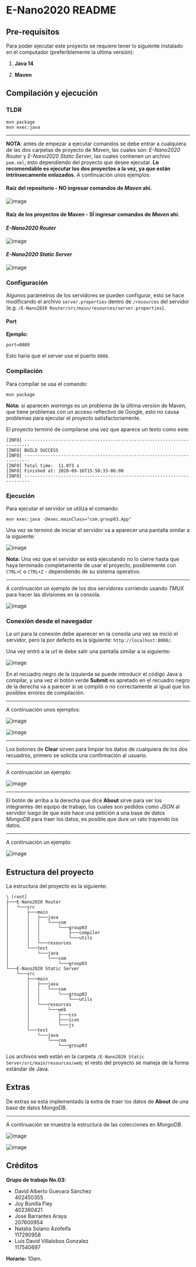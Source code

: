 # E-Nano2020 README

## Pre-requisitos

Para poder ejecutar este proyecto se requiere tener lo siguiente instalado en el computador (preferiblemente la última versión):

1. **Java 14**

2. **Maven**

## Compilación y ejecución

### TLDR

```shell
mvn package
mvn exec:java
```

---

**NOTA**: antes de empezar a ejecutar comandos se debe entrar a cualquiera de las dos carpetas de proyecto de _Maven_, las cuales son: _E-Nano2020 Router_ y _E-Nano2020 Static Server_, las cuales contienen un archivo `pom.xml`; esto dependiendo del proyecto que desee ejecutar. **Lo recomendable es ejecutar los dos proyectos a la vez, ya que están intrínsecamente enlazados**. A continuación unos ejemplos:

#### Raíz del repositorio - NO ingresar comandos de _Maven_ ahí.

![image](https://user-images.githubusercontent.com/37723586/94335309-00b20500-ff98-11ea-84c0-cb660f77f779.png)

#### Raíz de los proyectos de Maven - SÍ ingresar comandos de _Maven_ ahí.

#### _E-Nano2020 Router_

![image](https://user-images.githubusercontent.com/37723586/94331775-7c0db980-ff8c-11ea-8237-8442f112bba6.png)

#### _E-Nano2020 Static Server_

![image](https://user-images.githubusercontent.com/37723586/94331785-8af46c00-ff8c-11ea-85cd-74f54244763d.png)

### Configuración

Algunos parámetros de los servidores se pueden configurar, esto se hace modificando el archivo `server.properties` dentro de `/resources` del servidor (e.g. `/E-Nano2020 Router/src/main/resources/server.properties`).

#### Port

**Ejemplo:**

```properties
port=8080
```

Esto haría que el server use el puerto `8080`.

### Compilación

Para compilar se usa el comando:

```shell
mvn package
```

**Nota:** si aparecen _warnings_ es un problema de la última versión de Maven, que tiene problemas con un acceso reflectivo de Google, esto no causa problemas para ejecutar el proyecto satisfactoriamente.

El proyecto terminó de compilarse una vez que aparece un texto como este:

```shell
[INFO] ------------------------------------------------------------------------
[INFO] BUILD SUCCESS
[INFO] ------------------------------------------------------------------------
[INFO] Total time:  11.073 s
[INFO] Finished at: 2020-09-16T15:50:33-06:00
[INFO] ------------------------------------------------------------------------
```

### Ejecución

Para ejecutar el servidor se utiliza el comando:

```shell
mvn exec:java -Dexec.mainClass="com.group03.App"
```

Una vez se terminó de iniciar el servidor va a aparecer una pantalla similar a la siguiente:

![image](https://user-images.githubusercontent.com/37723586/93396337-b660b380-f834-11ea-9277-78b2bb011a9b.png)

**Nota:** Una vez que el servidor se está ejecutando no lo cierre hasta que haya terminado completamente de usar el proyecto, posiblemente con `CTRL+C` o `CTRL+Z` - dependiendo de su sistema operativo.

---

A continuación un ejemplo de los dos servidores corriendo usando _TMUX_ para hacer las divisiones en la consola.

![image](https://user-images.githubusercontent.com/37723586/95702923-fe43e200-0c0a-11eb-9659-18e291c7d8fc.png)

### Conexión desde el navegador

La url para la conexión debe aparecer en la consola una vez se inició el servidor, pero la por defecto es la siguiente: `http://localhost:8088/`.

Una vez entró a la url le debe salir una pantalla similar a la siguiente:

![image](https://user-images.githubusercontent.com/37723586/95702614-1a934f00-0c0a-11eb-97fe-b249be318e6a.png)

En el recuadro negro de la izquierda se puede introducir el código Java a compilar, y una vez el botón verde **Submit** es apretado en el recuadro negro de la derecha va a parecer si se compiló o no correctamente al igual que los posibles errores de compilación.

---

A continuación unos ejemplos:

![image](https://user-images.githubusercontent.com/37723586/95703022-3cd99c80-0c0b-11eb-8f89-cf0770e0cb51.png)

![image](https://user-images.githubusercontent.com/37723586/95703043-4fec6c80-0c0b-11eb-81cb-552aa7f6503c.png)

---

Los botones de **Clear** sirven para limpiar los datos de cualquiera de los dos recuadros, primero se solicita una confirmación al usuario.

---

A continuación un ejemplo:

![image](https://user-images.githubusercontent.com/37723586/95703088-74e0df80-0c0b-11eb-986c-f5c988ab8744.png)

---

El botón de arriba a la derecha que dice **About** sirve para ver los integrantes del equipo de trabajo, los cuales son pedidos como _JSON_ al servidor luego de que este hace una petición a una base de datos _MongoDB_ para traer los datos, es posible que dure un rato trayendo los datos.

---

A continuación un ejemplo:

![image](https://user-images.githubusercontent.com/37723586/95704429-081b1480-0c0e-11eb-8499-df450147bd23.png)

## Estructura del proyecto

La estructura del proyecto es la siguiente:

```tree
\ [root]
├───E-Nano2020 Router
│   └───src
│       ├───main
│       │   ├───java
│       │   │   └───com
│       │   │       └───group03
│       │   │           ├───compiler
│       │   │           └───utils
│       │   └───resources
│       └───test
│           └───java
│               └───com
│                   └───group03
└───E-Nano2020 Static Server
    └───src
        ├───main
        │   ├───java
        │   │   └───com
        │   │       └───group03
        │   │           └───utils
        │   └───resources
        │       └───web
        │           ├───css
        │           ├───icon
        │           └───js
        └───test
            └───java
                └───com
                    └───group03
```

Los archivos web están en la carpeta `/E-Nano2020 Static Server/src/main/resources/web`; el resto del proyecto se maneja de la forma estándar de Java.

## Extras

De extras se está implementado la extra de traer los datos de **About** de una base de datos MongoDB.

---

A continuación se muestra la estructura de las colecciones en _MongoDB_.

![image](https://user-images.githubusercontent.com/37723586/95703412-3e579480-0c0c-11eb-818f-e2708762c803.png)

![image](https://user-images.githubusercontent.com/37723586/95703518-50393780-0c0c-11eb-9280-3d80886fee71.png)

## Créditos

**Grupo de trabajo No.03:**
- David Alberto Guevara Sánchez\
  402450355
- Joy Bonilla Fley\
  402360421
- Jose Barrantes Araya\
  207600954
- Natalia Solano Azofeifa\
  117290958
- Luis David Villalobos Gonzalez\
  117540697  
  

**Horario:** 10am.
